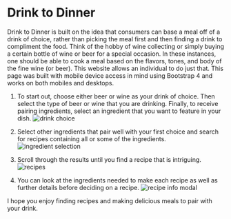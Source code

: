 Drink to Dinner
=====

Drink to Dinner is built on the idea that consumers can base a meal off of a drink of choice, rather than picking the meal first and then finding a drink to compliment the food.  Think of the hobby of wine collecting or simply buying a certain bottle of wine or beer for a special occasion.  In these instances, one should be able to cook a meal based on the flavors, tones, and body of the fine wine (or beer). This website allows an individual to do just that. This page was built with mobile device access in mind using Bootstrap 4 and works on both mobiles and desktops.

1. To start out, choose either beer or wine as your drink of choice. Then select the type of beer or wine that you are drinking. Finally, to receive pairing ingredients, select an ingredient that you want to feature in your dish.
![drink choice](readme/ingredientSearch.png)

2. Select other ingredients that pair well with your first choice and search for recipes containing all or some of the ingredients.
![ingredient selection](readme/recipeSearch.png)

3. Scroll through the results until you find a recipe that is intriguing.
![recipes](readme/recipes.png)

4. You can look at the ingredients needed to make each recipe as well as further details before deciding on a recipe.
![recipe info modal](readme/recipeInfo.png)

I hope you enjoy finding recipes and making delicious meals to pair with your drink.
